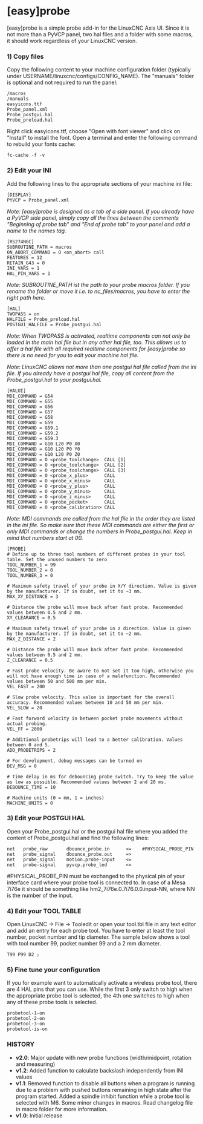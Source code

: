 # [easy]probe

[easy]probe is a simple probe add-in for the LinuxCNC Axis UI. Since it is not more than a PyVCP panel, two hal files and a folder with some macros, it should work regardless of your LinuxCNC version.

### 1) Copy files

Copy the following content to your machine configuration folder (typically under USERNAME/linuxcnc/configs/CONFIG_NAME). The "manuals" folder is optional and not required to run the panel:

```
/macros
/manuals
easyicons.ttf
Probe_panel.xml
Probe_postgui.hal
Probe_preload.hal
```

Right click easyicons.ttf, choose "Open with font viewer" and click on "Install" to install the font. Open a terminal and enter the following command to rebuild your fonts cache:

```
fc-cache -f -v
```

### 2) Edit your INI

Add the following lines to the appropriate sections of your machine ini file:

```
[DISPLAY]
PYVCP = Probe_panel.xml
```

*Note: [easy]probe is designed as a tab of a side panel. If you already have a PyVCP side panel, simply copy all the lines between the comments "Beginning of probe tab" and "End of probe tab" to your panel and add a name to the names tag.*

```
[RS274NGC]
SUBROUTINE_PATH = macros
ON_ABORT_COMMAND = O <on_abort> call
FEATURES = 12
RETAIN_G43 = 0
INI_VARS = 1
HAL_PIN_VARS = 1
```

*Note: SUBROUTINE_PATH ist the path to your probe macros folder. If you rename the folder or move it i.e. to nc_files/macros, you have to enter the right path here.*

```
[HAL]
TWOPASS = on
HALFILE = Probe_preload.hal
POSTGUI_HALFILE = Probe_postgui.hal
```

*Note: When TWOPASS is activated, realtime components can not only be loaded in the main hal file but in any other hal file, too. This allows us to offer a hal file with all required realtime components for [easy]probe so there is no need for you to edit your machine hal file.*

*Note: LinuxCNC allows not more than one postgui hal file called from the ini file. If you already have a postgui hal file, copy all content from the Probe_postgui.hal to your postgui.hal.*

```
[HALUI]
MDI_COMMAND = G54
MDI_COMMAND = G55
MDI_COMMAND = G56
MDI_COMMAND = G57
MDI_COMMAND = G58
MDI_COMMAND = G59
MDI_COMMAND = G59.1
MDI_COMMAND = G59.2
MDI_COMMAND = G59.3
MDI_COMMAND = G10 L20 P0 X0
MDI_COMMAND = G10 L20 P0 Y0
MDI_COMMAND = G10 L20 P0 Z0
MDI_COMMAND = O <probe_toolchange>  CALL [1]
MDI_COMMAND = O <probe_toolchange>  CALL [2]
MDI_COMMAND = O <probe_toolchange>  CALL [3]
MDI_COMMAND = O <probe_x_plus>      CALL
MDI_COMMAND = O <probe_x_minus>     CALL
MDI_COMMAND = O <probe_y_plus>      CALL
MDI_COMMAND = O <probe_y_minus>     CALL
MDI_COMMAND = O <probe_z_minus>     CALL	
MDI_COMMAND = O <probe_pocket>      CALL	
MDI_COMMAND = O <probe_calibration> CALL
```

*Note: MDI commands are called from the hal file in the order they are listed in the ini file. So make sure that these MDI commands are either the first or only MDI commands or change the numbers in Probe_postgui.hal. Keep in mind that numbers start at 00.*

```
[PROBE]
# Define up to three tool numbers of different probes in your tool table. Set the unused numbers to zero
TOOL_NUMBER_1 = 99
TOOL_NUMBER_2 = 0
TOOL_NUMBER_3 = 0

# Maximum safety travel of your probe in X/Y direction. Value is given by the manufacturer. If in doubt, set it to ~3 mm.
MAX_XY_DISTANCE = 3

# Distance the probe will move back after fast probe. Recommended values between 0.5 and 2 mm.
XY_CLEARANCE = 0.5

# Maximum safety travel of your probe in z direction. Value is given by the manufacturer. If in doubt, set it to ~2 mm.
MAX_Z_DISTANCE = 2

# Distance the probe will move back after fast probe. Recommended values between 0.5 and 2 mm.
Z_CLEARANCE = 0.5

# Fast probe velocity. Be aware to not set it too high, otherwise you will not have enough time in case of a malefunction. Recommended values between 50 and 500 mm per min.
VEL_FAST = 200

# Slow probe velocity. This value is important for the overall accuracy. Recommended values between 10 and 50 mm per min.
VEL_SLOW = 20

# Fast forward velocity in between pocket probe movements without actual probing.
VEL_FF = 2000

# Additional probetrips will lead to a better calibration. Values between 0 and 5.
ADD_PROBETRIPS = 2

# For development, debug messages can be turned on
DEV_MSG = 0

# Time delay in ms for debouncing probe switch. Try to keep the value as low as possible. Recommended values between 2 and 20 ms.
DEBOUNCE_TIME = 10

# Machine units (0 = mm, 1 = inches)
MACHINE_UNITS = 0
```

### 3) Edit your POSTGUI HAL

Open your Probe_postgui.hal or the postgui hal file where you added the content of Probe_postgui.hal and find the following lines:

```
net   probe_raw       dbounce_probe.in      <=    #PHYSICAL_PROBE_PIN
net   probe_signal    dbounce_probe.out     =>
net   probe_signal    motion.probe-input    <=
net   probe-signal    pyvcp.probe_led       <=
```

#PHYSICAL_PROBE_PIN must be exchanged to the physical pin of your interface card where your probe tool is connected to. In case of a Mesa 7i76e it should be something like hm2_7i76e.0.7i76.0.0.input-NN, where NN is the number of the input.

### 4) Edit your TOOL TABLE

Open LinuxCNC -> File -> Tooledit or open your tool.tbl file in any text editor and add an entry for each probe tool. You have to enter at least the tool number, pocket number and tip diameter. The sample below shows a tool with tool number 99, pocket number 99 and a 2 mm diameter.

```
T99 P99 D2 ;
```

### 5) Fine tune your configuration

If you for example want to automatically activate a wireless probe tool, there are 4 HAL pins that you can use. While the first 3 only switch to high when the appropriate probe tool is selected, the 4th one switches to high when any of these probe tools is selected.

```
probetool-1-on
probetool-2-on
probetool-3-on
probetool-is-on
```

### HISTORY

- **v2.0**: Major update with new probe functions (width/midpoint, rotation and measuring)
- **v1.2**: Added function to calculate backslash independently from INI values
- **v1.1**: Removed function to disable all buttons when a program is running due to a problem with pushed buttons remaining in high state after the program started. Added a spindle inhibit function while a probe tool is selected with M6. Some minor changes in macros. Read changelog file in macro folder for more information.
- **v1.0**: Initial release

